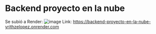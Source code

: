 # Backend proyecto en la nube
Se subió a Render:
![image](https://user-images.githubusercontent.com/93623886/209583875-53c176ad-163c-4e85-bcca-945fd4b43ac8.png)
Link: https://backend-proyecto-en-la-nube-yrithzelopez.onrender.com
